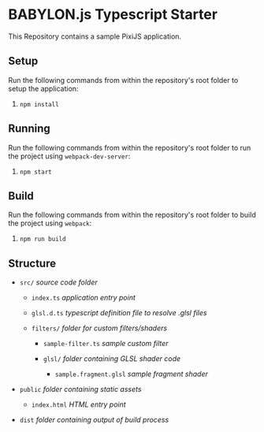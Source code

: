 # BABYLON.js Typescript Starter

This Repository contains a sample PixiJS application.

## Setup

Run the following commands from within the repository's root folder to setup the application:

1. `npm install`

## Running

Run the following commands from within the repository's root folder to run the project using `webpack-dev-server`:

1. `npm start`

## Build

Run the following commands from within the repository's root folder to build the project using `webpack`:

1. `npm run build`

## Structure

- `src/` *source code folder*

    - `index.ts` *application entry point*

    - `glsl.d.ts` *typescript definition file to resolve .glsl files*

    - `filters/` *folder for custom filters/shaders*

        - `sample-filter.ts` *sample custom filter*

        - `glsl/` *folder containing GLSL shader code*

            - `sample.fragment.glsl` *sample fragment shader*

- `public` *folder containing static assets*

    - `index.html` *HTML entry point*

- `dist` *folder containing output of build process*
